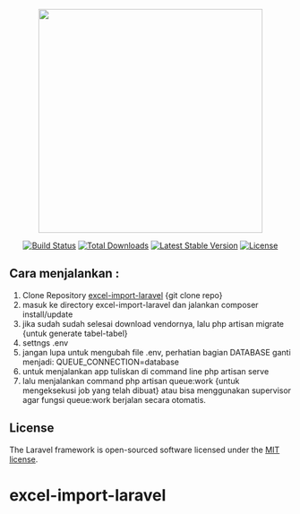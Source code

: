 <p align="center"><img src="https://res.cloudinary.com/dtfbvvkyp/image/upload/v1566331377/laravel-logolockup-cmyk-red.svg" width="400"></p>

<p align="center">
<a href="https://travis-ci.org/laravel/framework"><img src="https://travis-ci.org/laravel/framework.svg" alt="Build Status"></a>
<a href="https://packagist.org/packages/laravel/framework"><img src="https://poser.pugx.org/laravel/framework/d/total.svg" alt="Total Downloads"></a>
<a href="https://packagist.org/packages/laravel/framework"><img src="https://poser.pugx.org/laravel/framework/v/stable.svg" alt="Latest Stable Version"></a>
<a href="https://packagist.org/packages/laravel/framework"><img src="https://poser.pugx.org/laravel/framework/license.svg" alt="License"></a>
</p>

## Cara menjalankan :
1. Clone Repository <a href="https://github.com/eddogustian/excel-import-laravel/">excel-import-laravel</a> {git clone repo} 
2. masuk ke directory excel-import-laravel dan jalankan composer install/update
3. jika sudah sudah selesai download vendornya, lalu php artisan migrate {untuk generate tabel-tabel}
4. settngs .env
5. jangan lupa untuk mengubah file .env, perhatian bagian DATABASE ganti menjadi:
    QUEUE_CONNECTION=database
6. untuk menjalankan app tuliskan di command line php artisan serve 
7. lalu menjalankan command php artisan queue:work {untuk mengeksekusi job yang telah dibuat} atau bisa menggunakan supervisor agar fungsi queue:work berjalan secara otomatis.

## License

The Laravel framework is open-sourced software licensed under the [MIT license](https://opensource.org/licenses/MIT).
# excel-import-laravel
